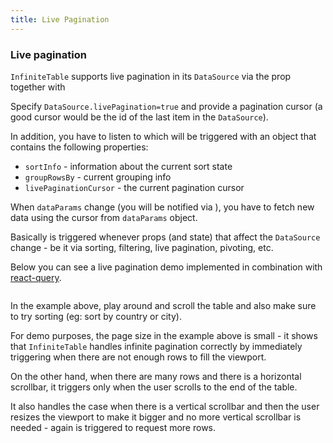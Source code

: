 ```yaml
---
title: Live Pagination
---
```


### Live pagination

`InfiniteTable` supports live pagination in its `DataSource` via the <PropLink name="livePagination" /> prop together with <PropLink name="livePaginationCursor" />

Specify `DataSource.livePagination=true` and provide a pagination cursor (a good cursor would be the id of the last item in the `DataSource`).

In addition, you have to listen to <PropLink name="onDataParamsChange" />  which will be triggered with an object that contains the following properties:

 - `sortInfo` - information about the current sort state
 - `groupRowsBy` - current grouping info
 - `livePaginationCursor` - the current pagination cursor

When `dataParams` change (you will be notified via <PropLink name="onDataParamsChange" />), you have to fetch new data using the cursor from `dataParams` object.

<Note>

Basically <PropLink name="onDataParamsChange" /> is triggered whenever props (and state) that affect the `DataSource` change - be it via sorting, filtering, live pagination, pivoting, etc.
</Note>

Below you can see a live pagination demo implemented in combination with [react-query](https://react-query.tanstack.com/).

<Sandpack title="Live pagination - with react-query" deps="react-query"> 

```ts file=live-pagination-example.page.tsx
```

</Sandpack>

In the example above, play around and scroll the table and also make sure to try sorting (eg: sort by country or city). 

<Note>

For demo purposes, the page size in the example above is small - it shows that `InfiniteTable` handles infinite pagination correctly by immediately triggering <PropLink name="onDataParamsChange" /> when there are not enough rows to fill the viewport.

On the other hand, when there are many rows and there is a horizontal scrollbar, it triggers <PropLink name="onDataParamsChange" /> only when the user scrolls to the end of the table.

It also handles the case when there is a vertical scrollbar and then the user resizes the viewport to make it bigger and no more vertical scrollbar is needed - again <PropLink name="onDataParamsChange" /> is triggered to request more rows.


</Note>